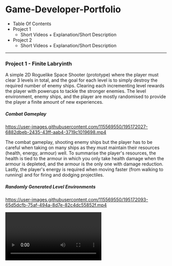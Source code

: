 # Game-Developer-Portfolio


- Table Of Contents
- Project 1
  - Short Videos + Explanation/Short Description
- Project 2
  - Short Videos + Explanation/Short Description
  
------------  
### Project 1 - Finite Labryinth
  
  A simple 2D Roguelike Space Shooter (prototype) where the player must clear 3 levels in total, and the goal for each level is to simply destroy the required number of enemy ships. Clearing each incrementing level rewards the player with powerups to tackle the stronger enemies. The level environment, enemy ships, and the player are mostly randomised to provide the player a finite amount of new experiences.

##### __Combat Gameplay__
https://user-images.githubusercontent.com/115569550/195172027-6882dbeb-2435-43ff-aab4-3719c1019698.mp4


The combat gameplay, shooting enemy ships but the player has to be careful when taking on many ships as they must maintain their resources (health, energy, armour) well. To summarise the player's resources, the health is tied to the armour in which you only take health damage when the armour is depleted, and the armour is the only one with damage reduction. Lastly, the player's energy is required when moving faster (from walking to running) and for firing and dodging projectiles.
 
##### __Randomly Generated Level Environments__
https://user-images.githubusercontent.com/115569550/195172093-65d5dcfb-75af-494a-8d7e-82c4dc55852f.mp4



<Explanation>


<Video of Augment System>
  
<Video of Player Status>

 

